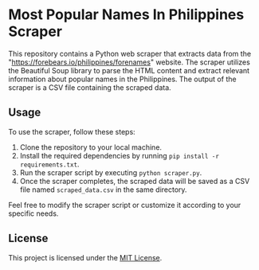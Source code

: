 # Most Popular Names In Philippines Scraper

This repository contains a Python web scraper that extracts data from the "https://forebears.io/philippines/forenames" website. The scraper utilizes the Beautiful Soup library to parse the HTML content and extract relevant information about popular names in the Philippines. The output of the scraper is a CSV file containing the scraped data.

## Usage

To use the scraper, follow these steps:

1. Clone the repository to your local machine.
2. Install the required dependencies by running `pip install -r requirements.txt`.
3. Run the scraper script by executing `python scraper.py`.
4. Once the scraper completes, the scraped data will be saved as a CSV file named `scraped_data.csv` in the same directory.

Feel free to modify the scraper script or customize it according to your specific needs.

## License

This project is licensed under the [MIT License](LICENSE).

